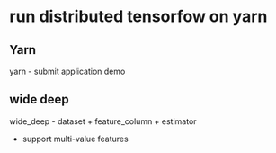 # run distributed tensorfow on yarn

## Yarn
yarn - submit application demo

## wide deep
wide_deep - dataset + feature_column + estimator
- support multi-value features
